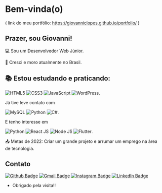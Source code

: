 # Bem-vinda(o)
( link do meu portfólio: https://giovanniclopes.github.io/portfolio/ )

## Prazer, sou Giovanni!

 

:computer: Sou um Desenvolvedor Web Júnior.

:house_with_garden: Cresci e moro atualmente no Brasil.

## :books: Estou estudando e praticando:

![HTML5](https://img.shields.io/badge/HTML5-E34F26?style=for-the-badge&logo=html5&logoColor=white)
![CSS3](https://img.shields.io/badge/css3-%231572B6.svg?style=for-the-badge&logo=css3&logoColor=white)
![JavaScript](https://img.shields.io/badge/javascript-%23323330.svg?style=for-the-badge&logo=javascript&logoColor=%23F7DF1E)
![WordPress](https://img.shields.io/badge/WordPress-%23117AC9.svg?style=for-the-badge&logo=WordPress&logoColor=white).

Já tive leve contato com

![MySQL](https://img.shields.io/badge/MySQL-00000F?style=for-the-badge&logo=mysql&logoColor=white)
![Python](https://img.shields.io/badge/Python-FFCE00?style=for-the-badge&logo=python&logoColor=white)
![C#](https://img.shields.io/badge/C%23-239120?style=for-the-badge&logo=c-sharp&logoColor=white).

E tenho interesse em

![Python](https://img.shields.io/badge/Python-14354C?style=for-the-badge&logo=python&logoColor=white)
![React JS](https://img.shields.io/badge/React-20232A?style=for-the-badge&logo=react&logoColor=61DAFB)
![Node JS](https://img.shields.io/badge/Node.js-43853D?style=for-the-badge&logo=node.js&logoColor=white)
![Flutter](https://img.shields.io/badge/Flutter-black?style=for-the-badge&logo=flutter&logoColor=45D1FD).

:outbox_tray: Metas de 2022: Criar um grande projeto e arrumar um emprego na área de tecnologia.

 

## Contato


[![Github Badge](https://img.shields.io/badge/-Telegram-2CA5E0?style=for-the-badge&logo=telegram&logoColor=white&link=https://t.me/GCL657)](https://t.me/GCL657)
[![Gmail Badge](https://img.shields.io/badge/-Gmail-D14836?style=for-the-badge&logo=gmail&logoColor=white&link=giovanniclopes@gmail.com)](giovanniclopes@gmail.com)
[![Instagram Badge](https://img.shields.io/badge/-Instagram-E4405F?style=for-the-badge&logo=instagram&logoColor=white&link=https://www.instagram.com/gi_camargo_l/)](https://www.instagram.com/gi_camargo_l/)
[![LinkedIn Badge](https://img.shields.io/badge/-LinkedIn-0077B5?style=for-the-badge&logo=linkedin&logoColor=white&link=https://br.linkedin.com/in/giovanni-lopes-2bb5b7218?trk=people-guest_people_search-card)](https://br.linkedin.com/in/giovanni-lopes-2bb5b7218?trk=people-guest_people_search-card)

- Obrigado pela visita!!
